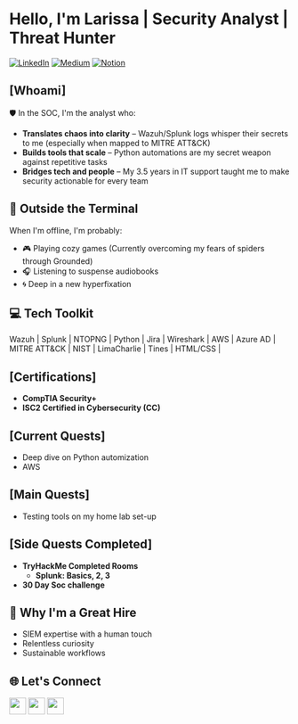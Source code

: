 <h1> Hello, I'm Larissa | Security Analyst | Threat Hunter </h1>

[![LinkedIn](https://img.shields.io/badge/LinkedIn-0077B5?style=for-the-badge&logo=linkedin&logoColor=white)](http://linkedin.com/in/larissa-m-egbuna)
[![Medium](https://img.shields.io/badge/Medium-12100E?style=for-the-badge&logo=medium&logoColor=white)](https://medium.com/@li.megbuna)
[![Notion](https://img.shields.io/badge/Notion-000000?style=for-the-badge&logo=notion&logoColor=white)](https://www.notion.so/Hi-I-m-Larissa-1fb2ca46461680d18b07c3d20a07fecf?pvs=4)

## [Whoami]

🛡️ In the SOC, I'm the analyst who:
- **Translates chaos into clarity** – Wazuh/Splunk logs whisper their secrets to me (especially when mapped to MITRE ATT&CK)
- **Builds tools that scale** – Python automations are my secret weapon against repetitive tasks
- **Bridges tech and people** – My 3.5 years in IT support taught me to make security actionable for every team

## 🌿 Outside the Terminal
When I'm offline, I'm probably:
- 🎮 Playing cozy games (Currently overcoming my fears of spiders through Grounded)
- 🎧 Listening to suspense audiobooks
- 🌀 Deep in a new hyperfixation

## 💻 Tech Toolkit

Wazuh | Splunk | NTOPNG | Python | Jira | Wireshark | AWS | Azure AD | MITRE ATT&CK | NIST | LimaCharlie | Tines | HTML/CSS |

## [Certifications]

- **CompTIA Security+**
- **ISC2 Certified in Cybersecurity (CC)**

## [Current Quests] 
- Deep dive on Python automization
- AWS 


## [Main Quests] 
- Testing tools on my home lab set-up

## [Side Quests Completed]
- **TryHackMe Completed Rooms**
  - **Splunk: Basics, 2, 3**
- **30 Day Soc challenge**

## 🤝 Why I'm a Great Hire
- SIEM expertise with a human touch
- Relentless curiosity
- Sustainable workflows 


## 🌐 Let's Connect
<a href="http://linkedin.com/in/larissa-m-egbuna" target="_blank"><img src="https://img.icons8.com/color/48/000000/linkedin.png" width="30"></a>
<a href="https://medium.com/@li.megbuna" target="_blank"><img src="https://img.icons8.com/ios-filled/50/000000/medium-monogram.png" width="30"></a>
<a href="https://www.notion.so/Hi-I-m-Larissa-1fb2ca46461680d18b07c3d20a07fecf?pvs=4" target="_blank"><img src="https://img.icons8.com/ios-filled/50/000000/notion.png" width="30"></a>
